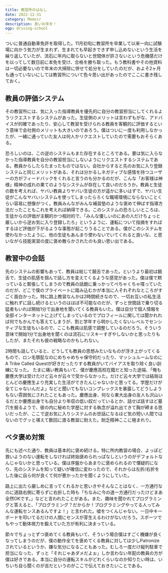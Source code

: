 ```yaml
---
title: 教習所のはなし
date: 2022-12-31
category: Memoir
description: 良いお年を！
ogp: driving-school
---
```

ついに普通自動車免許を取得した。11月初旬に教習所を卒業して以来一向に試験場に向かう気力が生まれず、生まれても早起きできず申し込めないという生活を繰り返していたが、流石に年内に取らないと世間体が許さないという危機感だけを以ってして数日前に本免を受け、合格を勝ち取った。もう教科書やその他資料は一切必要ないので年末の大掃除に併せて処分をしていたのだが、およそ2ヶ月も通っていないにしては教習所について色々思い出があったのでここに書き残しておく。

## 教員の評価システム
その教習所には、気に入った指導教員を優先的に自分の教習担当にしてくれるようリクエストするシステムがあった。生徒側のメリットは言わずもがな、アドバイスが的確であったり、安心して教習を受けられる教員を客観的に評価するという意味で会社側のメリットも大きいのであろう。僕はついに一度も利用しなかったが、一緒に通っていた友人は何人かリクエストしていたので需要もおそらくある。

恐ろしいのは、この逆のシステムもまた存在するところである。要は気に入らなかった指導教員を自分の教習担当にしないようにリクエストするシステムである。教員からしたらたまったものではない。会社からすると先のお気に入り登録システムと同じメリットがある、それは分かるしネガティブな感情を持つユーザーの方がフィードバックをくれると言うのも分かるのだが、こんな「お客様は神様」精神の成れの果てのようなシステムが存在して良いのだろうか。教員と生徒の数を考えれば、ヤバい教員よりヤバい生徒の方が遥かに多いはずで、ヤバい生徒がこんなヤバいシステムを使ってしまったらろくな職場環境にならないことくらい容易に想像がつく。教員みんながみんな補習塾のような褒めて伸ばす指導方法だったこともこれを考えれば納得できる。このシステムの恐ろしいところは、生徒からの評価が主観的かつ相対的で、「みんな優しいのにあの人だけちょっと厳しいから逆お気に入り登録したろ」というように、運転について指摘をすればするほど評価が下がるような事態が起こりうることである。僕がこのシステムを使わなかったように、他の生徒もあんまり使わないでいてくれると良いな、と思いながら技能実習の度に褒め散らかされたのも良い思い出である。

## 教習中の会話
先のシステムの影響もあって、教員は総じて饒舌であった。というより最初は饒舌で、生徒の肌感を掴んで話し方を変えてくるような感覚があった。僕は僕で黙っていると緊張してしまうので教員の話題に乗っかってぺちゃくちゃ喋っていたのだが、どこで僕のプライベートに踏み込むかが本当に人それぞれなところがすごく面白かった。特に路上教習なんかは2時間続きなので、一切お互いの私生活に触れずに話し続けるというのはほぼ不可能なのだが、ずっと世間話で乗り切る猛者もいれば開始1分で出身地を聞いてくる教員もいた。僕は自分で個人情報を全部インターネットに上げてしまっているのでプロフィールに関しては聞かれれば何でもかんでも答えてしまうが、割と学年すら明かしたくないレベルでセンシティブな生徒もいるので、ここも教員は肌感で調整しているのだろう。そういう意味で開始1分で出身地を聞くのは流石にリスキーすぎやしないかと思ったりもしたが、またそれも彼の戦略なのかもしれない。

2時間も話していると、どうしても教員の思想みたいなものが浮き上がってくるもので、ロン毛顎髭なのにめちゃめちゃ保守的だったり、マッシュルームなのにA Tribe Called Questが好きだったりする教員がいてバイアスを取り除く良い訓練になった。
たまに痛い教員もいて、僕が慶應高校在籍だと知った途端、「俺も慶應大学は受けたけど云々が云々で受からなかった。だけど云々大学では結局ほとんどの慶應生より充実した生活ができたんじゃないかと思ってる。学歴だけが全てじゃないんだよ」などと聞いてもないコンプレックスを暴露してどうしようもない雰囲気にされたこともあった。慶應出身、何なら東大出身の友人も沢山いるだとか慶應出身でも自分より年収の低い奴だっているとか、話せば話すほど墓穴を掘るようで、彼の内に秘めた学歴に対する執念が溢れ出てきて胸が締まる思いだったが、ここで逆お気に入りシステムのお世話になるほど気の短い人間ではないのでグッと堪えて数回に渡る教習に耐えた。耐乏精神ここに極まれり。

## ベタ褒め対策
先にも述べた通り、教員は基本的に褒め続ける。特に所内教習の場合、よっぽど救いようのない運転をしなければ終始褒められっぱなしというのがデフォルトなんじゃないかと思っている。僕は序盤からあまりに褒められるので懐疑的になり、先のシステムを知って疑いが確信に変わったので、それからは左折/右折をした後に自ら何が良くて何が悪かったかを聞くようにしていた。

路上に出たら厳しめに言ってくれるかと思いきやそんなことはなく、一方通行なのに道路右側に寄らずに右折した時も「ちなみに今の道一方通行だったけどまあ全然OKです。」などと言われたことがある。また、趣味を聞かれてプログラミングと答えると、「プログラミング？だからか！プログラミングやってる人ってみんな運転センスあるんですよ！」と言われた。嘘をつくんじゃない。一日中キーボードを叩いてるだけの人間にセンスが芽生えるわけがないだろう。スポーツでもやって動体視力を鍛えていた方が有利に決まっている。

節々でちょっとずつ褒めてくる教員もいて、そういう場合僕はすごく機嫌が良くなってしまうのだが、僕の動作全てを褒めてくる教員に対しては少しPatronizeされているというか、嫌な気分になることもあった。むしろ一度だけ縦列駐車で担当になった、ずっと「それじゃあダメだよぉ」しか言わない年配の教員の方が僕は好きである。本当に自分の運転スキルがどれくらいなのか知りたい時は、いちいち自ら聞くのが吉だというのがここで伝えておきたいことである。


